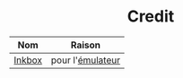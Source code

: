 <div align="center">
  <h1>Credit</h1>
  
  | Nom | Raison |
  |-----|--------|
  | <a href="https://www.youtube.com/@InkboxSoftware">Inkbox</a> | pour l'<a href="https://notin.tokyo/nes/">émulateur</a> |

